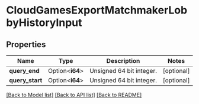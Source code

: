 # CloudGamesExportMatchmakerLobbyHistoryInput

## Properties

Name | Type | Description | Notes
------------ | ------------- | ------------- | -------------
**query_end** | Option<**i64**> | Unsigned 64 bit integer. | [optional]
**query_start** | Option<**i64**> | Unsigned 64 bit integer. | [optional]

[[Back to Model list]](../README.md#documentation-for-models) [[Back to API list]](../README.md#documentation-for-api-endpoints) [[Back to README]](../README.md)


